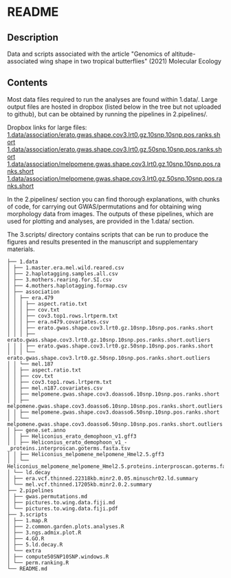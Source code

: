 # README

## Description

Data and scripts associated with the article "Genomics of altitude-associated wing shape in two tropical butterflies" (2021) Molecular Ecology

## Contents

Most data files required to run the analyses are found within 1.data/. Large output files are hosted in dropbox (listed below in the tree but not uploaded to github), but can be obtained by running the pipelines in 2.pipelines/.

Dropbox links for large files:
[1.data/association/erato.gwas.shape.cov3.lrt0.gz.10snp.10snp.pos.ranks.short](https://www.dropbox.com/s/qkn777ap6069fzy/erato.gwas.shape.cov3.lrt0.gz.10snp.10snp.pos.ranks.short?dl=0)
[1.data/association/erato.gwas.shape.cov3.lrt0.gz.50snp.10snp.pos.ranks.short](https://www.dropbox.com/s/hfpi0tlex7fixy7/erato.gwas.shape.cov3.lrt0.gz.50snp.10snp.pos.ranks.short?dl=0)
[1.data/association/melpomene.gwas.shape.cov3.lrt0.gz.10snp.10snp.pos.ranks.short](https://www.dropbox.com/s/aif3c6y5jlfpj3m/melpomene.gwas.shape.cov3.doasso6.10snp.10snp.pos.ranks.short?dl=0)
[1.data/association/melpomene.gwas.shape.cov3.lrt0.gz.50snp.10snp.pos.ranks.short](https://www.dropbox.com/s/ge4msjzug9ljz20/melpomene.gwas.shape.cov3.doasso6.50snp.10snp.pos.ranks.short?dl=0)

In the 2.pipelines/ section you can find thorough explanations, with chunks of code, for carrying out GWAS/permutations and for obtaining wing morphology data from images. The outputs of these pipelines, which are used for plotting and analyses, are provided in the 1.data/ section.

The 3.scripts/ directory contains scripts that can be run to produce the figures and results presented in the manuscript and supplementary materials.


```
├── 1.data
│ ├── 1.master.era.mel.wild.reared.csv
│ ├── 2.haplotagging.samples.all.csv
│ ├── 3.mothers.rearing.for.SI.csv
│ ├── 4.mothers.haplotagging.formap.csv
│ ├── association
│ │ ├── era.479
│ │ │ ├── aspect.ratio.txt
│ │ │ ├── cov.txt
│ │ │ ├── cov3.top1.rows.lrtperm.txt
│ │ │ ├── era.n479.covariates.csv
│ │ │ ├── erato.gwas.shape.cov3.lrt0.gz.10snp.10snp.pos.ranks.short
│ │ │ ├── erato.gwas.shape.cov3.lrt0.gz.10snp.10snp.pos.ranks.short.outliers
│ │ │ ├── erato.gwas.shape.cov3.lrt0.gz.50snp.10snp.pos.ranks.short
│ │ │ └── erato.gwas.shape.cov3.lrt0.gz.50snp.10snp.pos.ranks.short.outliers
│ │ └── mel.187
│ │ ├── aspect.ratio.txt
│ │ ├── cov.txt
│ │ ├── cov3.top1.rows.lrtperm.txt
│ │ ├── mel.n187.covariates.csv
│ │ ├── melpomene.gwas.shape.cov3.doasso6.10snp.10snp.pos.ranks.short
│ │ ├── melpomene.gwas.shape.cov3.doasso6.10snp.10snp.pos.ranks.short.outliers
│ │ ├── melpomene.gwas.shape.cov3.doasso6.50snp.10snp.pos.ranks.short
│ │ └── melpomene.gwas.shape.cov3.doasso6.50snp.10snp.pos.ranks.short.outliers
│ ├── gene.set.anno
│ │ ├── Heliconius_erato_demophoon_v1.gff3
│ │ ├── Heliconius_erato_demophoon_v1_-_proteins.interproscan.goterms.fasta.tsv
│ │ ├── Heliconius_melpomene_melpomene_Hmel2.5.gff3
│ │ └── Heliconius_melpomene_melpomene_Hmel2.5.proteins.interproscan.goterms.fasta.tsv
│ └── ld.decay
│ ├── era.vcf.thinned.22318kb.minr2.0.05.minuschr02.ld.summary
│ └── mel.vcf.thinned.17205kb.minr2.0.2.summary
├── 2.pipelines
│ ├── gwas.permutations.md
│ ├── pictures.to.wing.data.fiji.md
│ └── pictures.to.wing.data.fiji.pdf
├── 3.scripts
│ ├── 1.map.R
│ ├── 2.common.garden.plots.analyses.R
│ ├── 3.ngs.admix.plot.R
│ ├── 4.GO.R
│ ├── 5.ld.decay.R
│ └── extra
│ ├── compute50SNP10SNP.windows.R
│ └── perm.ranking.R
└── README.md
```
